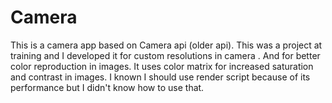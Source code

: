 # Camera

This is a camera app based on Camera api (older api).
This was a project at training and I developed it for custom resolutions in camera .
And for better color reproduction in images.
It uses color matrix for increased saturation and contrast in images.
I known I should use render script because of its performance but I didn't know how to use that.
